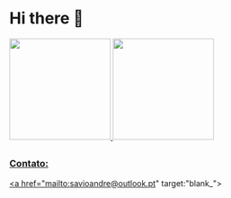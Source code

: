 # Hi there 👋

<div>
  <a href="https://github.com/savioandre">
   <img height="180em" src="https://github-readme-stats.vercel.app/api?username=savioandre&theme=tokyonight&show_icons=true"/> 
   <img height="180em" src="https://github-readme-stats.vercel.app/api/top-langs/?username=savioandre&layout=compact&langs_count=16&theme=tokyonight"/>
 </div>
  
##
 ### Contato: 
 
 <a href="mailto:savioandre@outlook.pt" target:"blank_">
 
  
